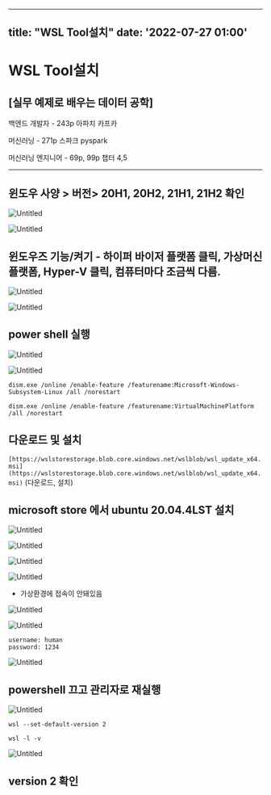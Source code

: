 
---
title: "WSL Tool설치"
date: '2022-07-27 01:00'
---
# WSL Tool설치

## [실무 예제로 배우는 데이터 공학]

백엔드 개발자 - 243p 아파치 카프카

머신러닝 - 271p 스파크 pyspark

머신러닝 엔지니어 - 69p, 99p 챕터 4,5

---

## 윈도우 사양 > 버전> 20H1, 20H2, 21H1, 21H2 확인

![Untitled](images/WSL_Tool_installation/Untitled.png)

![Untitled](images/WSL_Tool_installation/Untitled%201.png)

## 윈도우즈 기능/켜기 - 하이퍼 바이저 플랫폼 클릭, 가상머신 플랫폼, Hyper-V 클릭, 컴퓨터마다 조금씩 다름.

![Untitled](images/WSL_Tool_installation/Untitled%202.png)

![Untitled](images/WSL_Tool_installation/Untitled%203.png)

## power shell 실행

![Untitled](images/WSL_Tool_installation/Untitled%204.png)

![Untitled](images/WSL_Tool_installation/Untitled%205.png)

```
dism.exe /online /enable-feature /featurename:Microsoft-Windows-Subsystem-Linux /all /norestart

dism.exe /online /enable-feature /featurename:VirtualMachinePlatform /all /norestart
```

## 다운로드 및 설치

`[https://wslstorestorage.blob.core.windows.net/wslblob/wsl_update_x64.msi](https://wslstorestorage.blob.core.windows.net/wslblob/wsl_update_x64.msi)`  (다운로드, 설치)

## microsoft store 에서 ubuntu 20.04.4LST 설치

![Untitled](images/WSL_Tool_installation/Untitled%206.png)

![Untitled](images/WSL_Tool_installation/Untitled%207.png)

![Untitled](images/WSL_Tool_installation/Untitled%208.png)

![Untitled](images/WSL_Tool_installation/Untitled%209.png)

- 가상환경에 접속이 안돼있음

![Untitled](images/WSL_Tool_installation/Untitled%2010.png)

![Untitled](images/WSL_Tool_installation/Untitled%2011.png)

```
username: human
password: 1234
```

![Untitled](images/WSL_Tool_installation/Untitled%2012.png)

## powershell 끄고 관리자로 재실행

![Untitled](images/WSL_Tool_installation/Untitled%2013.png)

```
wsl --set-default-version 2

wsl -l -v
```

![Untitled](images/WSL_Tool_installation/Untitled%2014.png)

## version 2 확인